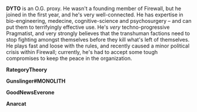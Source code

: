 **DYTO** is an O.G. proxy.
He wasn't a founding member of Firewall, but he joined in the first year, and he's very well-connected.
He has expertise in bio-engineering, medecine, cognitive-science and psychosurgery – and can put them to terrifyingly effective use.
He's *very* techno-progressive Pragmatist, and very strongly believes that the transhuman factions need to stop fighting amongst themselves before they kill what's left of themselves.
He plays fast and loose with the rules, and recently caused a minor political crisis within Firewall; currently, he's had to accept some tough compromises to keep the peace in the organization.

**RategoryTheory**

**Gunslinger#MONOLITH**

**GoodNewsEverone**

**Anarcat**

